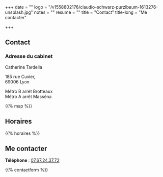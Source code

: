 +++
date = ""
logo = "/v1558802176/claudio-schwarz-purzlbaum-1613276-unsplash.jpg"
notes = ""
resume = ""
title = "Contact"
title-long = "Me contacter"

+++
## Contact

### Adresse du cabinet

Catherine Tardella

185 rue Cuvier,  
69006 Lyon

Métro B arrêt Brotteaux  
Métro A arrêt Masséna

{{% map %}}

## Horaires

{{% horaires %}}

## Me contacter

**Téléphone** : [07.67.24.37.72](phone:07.67.24.37.72)

{{% contactform %}}